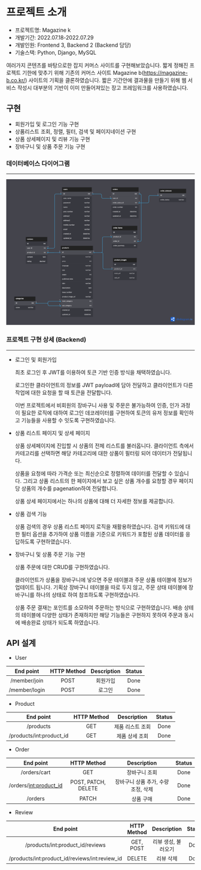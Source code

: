 # 프로젝트 소개

* 프로젝트명: Magazine k
* 개발기간: 2022.07.18-2022.07.29
* 개발인원: Frontend 3, Backend 2 (Backend 담당)
* 기술스택: Python, Django, MySQL

여러가지 콘텐츠를 바탕으로한 잡지 커머스 사이트를 구현해보았습니다. 짧게 정해진 프로젝트 기한에 맞추기 위해 기존의 커머스 사이트 Magazine b(https://magazine-b.co.kr/) 사이트의 기획을 클론하였습니다. 짧은 기간안에 결과물을 만들기 위해 웹 서비스 작성시 대부분의 기반이 이미 만들어져있는 장고 프레임워크를 사용하였습니다. 

## 구현

* 회원가입 및 로그인 기능 구현
* 상품리스트 조회, 정렬, 필터, 검색 및 페이지네이션 구현
* 상품 상세페이지 및 리뷰 기능 구현
* 장바구니 및 상품 주문 기능 구현

### 데이터베이스 다이어그램
---
![diagram](./magazine%20k.png)

### 프로젝트 구현 상세 (Backend)
---
* 로그인 및 회원가입

    최초 로그인 후 JWT를 이용하여 토큰 기반 인증 방식을 채택하였습니다.

    로그인한 클라이언트의 정보를 JWT payload에 담아 전달하고 클라이언트가 다른 작업에 대한 요청을 할 때 토큰을 전달합니다.

    이번 프로젝트에서 비회원의 장바구니 사용 및 주문은 불가능하여 인증, 인가 과정이 필요한 로직에 대하여 로그인 데코레이터를 구현하여 토큰의 유저 정보를 확인하고 기능들을 사용할 수 잇도록 구현하였습니다.

* 상품 리스트 페이지 및 상세 페이지

    상품 상세페이지에 진입할 시 상품의 전체 리스트를 불러옵니다. 클라이언트 측에서 카테고리를 선택하면 해당 카테고리에 대한 상품이 필터링 되어 데이터가 전달됩니다.

    상품을 요청에 따라 가격순 또는 최신순으로 정렬하여 데이터를 전달할 수 있습니다. 그리고 상품 리스트의 한 페이지에서 보고 싶은 상품 개수를 요청할 경우 페이지 당 상품의 개수를 pagenation하여 전달합니다.

    상품 상세 페이지에서는 하나의 상품에 대해 더 자세한 정보를 제공합니다.

* 상품 검색 기능

    상품 검색의 경우 상품 리스트 페이지 로직을 재활용하였습니다. 검색 키워드에 대한 필터 옵션을 추가하여 상품 이름을 기준으로 키워드가 포함된 상품 데이터를 응답하도록 구현하였습니다.

* 장바구니 및 상품 주문 기능 구현

    상품 주문에 대한 CRUD를 구현하였습니다.

    클라이언트가 상품을 장바구니에 넣으면 주문 테이블과 주문 상품 테이블에 정보가 업테이트 됩니다. 기획상 장바구니 테이블을 따로 두지 않고, 주문 상태 테이블에 장바구니를 하나의 상태로 하여 참조하도록 구현하였습니다.

    상품 주문 결재는 포인트를 소모하여 주문하는 방식으로 구현하였습니다. 배송 상테의 테이블에 다양한 상태가 존재하지만 해당 기능들은 구현하지 못하여 주문과 동시에 배송완료 상태가 되도록 하였습니다.

## API 설계

* User

|   End point   	| HTTP Method 	| Description 	| Status 	|
|:-------------:	|:-----------:	|:-----------:	|:------:	|
|  /member/join 	|     POST    	|   회원가입  	|  Done  	|
| /member/login 	|     POST    	|    로그인   	|  Done  	|

* Product

|          End point         	| HTTP Method 	| Description 	| Status 	|
|:--------------------------:	|:-----------:	|:-----------:	|:------:	|
|          /products         	|     GET     	| 제품 리스트 조회 	|  Done  	|
| /products/int:product_id 	|     GET     	|  제품 상세 조회  	|  Done  	|

* Order

|         End point        	|     HTTP Method     	|             Description             	| Status 	|
|:------------------------:	|:-------------------:	|:-----------------------------------:	|:------:	|
|       /orders/cart       	|         GET         	|            장바구니 조회            	|  Done  	|
| /orders/<int:product_id> 	| POST, PATCH, DELETE 	| 장바구니 상품 추가, 수량 조정, 삭제 	|  Done  	|
| /orders | PATCH | 상품 구매 | Done |

* Review

|                    End point                   	| HTTP Method 	|     Description     	| Status 	|
|:----------------------------------------------:	|:-----------:	|:-------------------:	|:------:	|
|        /products/int:product_id/reviews        	|  GET, POST  	| 리뷰 생성, 불러오기 	|  Done  	|
| /products/int:product_id/reviews/int:review_id 	|    DELETE   	|      리뷰 삭제      	|  Done  	|